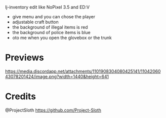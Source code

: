 lj-inventory edit like NoPixel 3.5 and ED:V

- give menu and you can chose the player
- adjustable craft button
- the background of illegal items is red
- the background of police items is blue
- oto me when you open the glovebox or the trunk

# Previews
https://media.discordapp.net/attachments/1101908304080425141/1104206043078201424/image.png?width=1440&height=641

# Credits
@ProjectSloth https://github.com/Project-Sloth
